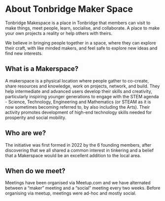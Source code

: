 # About Tonbridge Maker Space

Tonbridge Makespace is a place in Tonbridge that members can visit to make things, meet people, learn, socialise, and collaborate. A place to make your own projects a reality or help others with theirs.

We believe in bringing people together in a space, where they can explore their craft, with like minded makers, and feel safe to explore new ideas and find new interests. 

## What is a Makerspace?

A makerspace is a physical location where people gather to co-create, share resources and knowledge, work on projects, network, and build. They help intermediate and advanced users develop their skills and creativity, particularly inspiring younger generations to engage with the STEM agenda - Science, Technology, Engineering and Mathematics (or STEAM as it is now sometimes becoming referred to, by also including the Arts). Their activity promotes development of high-end technology skills needed for prosperity and social mobility.


## Who are we? 

The initiative was first formed in 2022 by the 6 founding members, after discovering that we all shared a common interest in tinkering and a belief that a Makerspace would be an excellent addition to the local area. 

## When do we meet?

Meetings have been organised via Meetup.com and we have alternated between a “maker” meeting and a “social” meeting every two weeks. Before organising via meetup, meetings were ad-hoc and mostly social. 
